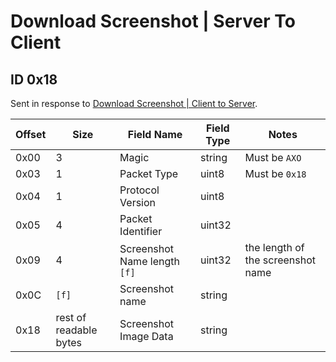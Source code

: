 # Download Screenshot | Server To Client

## ID 0x18

Sent in response to [Download Screenshot | Client to Server](../clientToServer/0x18_download_screenshot.md).

<table>
    <thead>
        <tr>
            <th>Offset</th>
            <th>Size</th>
            <th>Field Name</th>
            <th>Field Type</th>
            <th>Notes</th>
        </tr>
    </thead>
    <tbody>
    <tr>
        <td>0x00</td>
        <td>3</td>
        <td>Magic</td>
        <td>string</td>
        <td>Must be <code>AXO</code></td>
    </tr>
        <tr>
        <td>0x03</td>
        <td>1</td>
        <td>Packet Type</td>
        <td>uint8</td>
        <td>Must be <code>0x18</code></td>
    </tr>
    <tr>
        <td>0x04</td>
        <td>1</td>
        <td>Protocol Version</td>
        <td>uint8</td>
        <td></td>
    </tr>
    <tr>
        <td>0x05</td>
        <td>4</td>
        <td>Packet Identifier</td>
        <td>uint32</td>
        <td></td>
    </tr>
    <tr>
        <td>0x09</td>
        <td>4</td>
        <td>Screenshot Name length <code>[f]</code></td>
        <td>uint32</td>
        <td>the length of the screenshot name</td>
    </tr>
    <tr>
        <td>0x0C</td>
        <td><code>[f]</code></td>
        <td>Screenshot name</td>
        <td>string</td>
        <td></td>
    </tr>
    <tr>
        <td>0x18</td>
        <td>rest of readable bytes</td>
        <td>Screenshot Image Data</td>
        <td>string</td>
        <td></td>
    </tr>
    </tbody>
</table>


